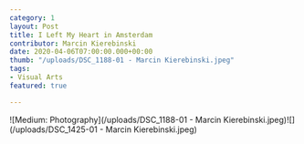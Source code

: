 ```yaml
---
category: 1
layout: Post
title: I Left My Heart in Amsterdam
contributor: Marcin Kierebinski
date: 2020-04-06T07:00:00.000+00:00
thumb: "/uploads/DSC_1188-01 - Marcin Kierebinski.jpeg"
tags: 
- Visual Arts
featured: true

---
```

![Medium: Photography](/uploads/DSC_1188-01 - Marcin Kierebinski.jpeg)![](/uploads/DSC_1425-01 - Marcin Kierebinski.jpeg)